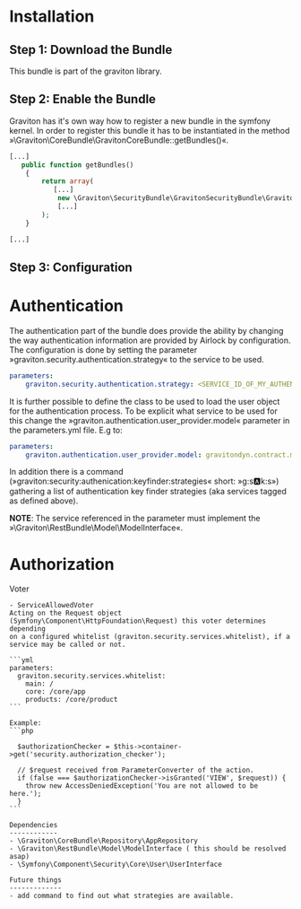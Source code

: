 Installation
============

Step 1: Download the Bundle
---------------------------

This bundle is part of the graviton library.

Step 2: Enable the Bundle
-------------------------

Graviton has it's own way how to register a new bundle in the symfony kernel.
In order to register this bundle it has to be instantiated in the method »\Graviton\CoreBundle\GravitonCoreBundle::getBundles()«.

```php
[...]
   public function getBundles()
    {
        return array(
           [...]
            new \Graviton\SecurityBundle\GravitonSecurityBundle\GravitonSecurityBundle(),
            [...]
        );
    }    

[...]
```

Step 3: Configuration
---------------------

Authentication 
==============

The authentication part of the bundle does provide the ability by changing the way authentication information are
provided by Airlock by configuration. 
The configuration is done by setting the parameter »graviton.security.authentication.strategy« to the service to be used.
 
```yml
parameters:
    graviton.security.authentication.strategy: <SERVICE_ID_OF_MY_AUTHENTICATION_STRATEGY>
```

It is further possible to define the class to be used to load the user object for the authentication process. 
To be explicit what service to be used for this change the »graviton.authentication.user_provider.model« parameter in
the parameters.yml file. E.g to:
 
```yml
parameters:
    graviton.authentication.user_provider.model: gravitondyn.contract.model.contract  # DEFAULT: null
```

In addition there is a command (»graviton:security:authenication:keyfinder:strategies« short: »g:s:a:k:s») gathering a 
list of authentication key finder strategies (aka services tagged as defined above). 

**NOTE**:
The service referenced in the parameter must implement the »\Graviton\RestBundle\Model\ModelInterface«.

Authorization
=============

Voter
~~~~~
- ServiceAllowedVoter
Acting on the Request object (Symfony\Component\HttpFoundation\Request) this voter determines depending
on a configured whitelist (graviton.security.services.whitelist), if a service may be called or not.

```yml
parameters: 
  graviton.security.services.whitelist: 
    main: /
    core: /core/app
    products: /core/product 
```

Example:
```php

  $authorizationChecker = $this->container->get('security.authorization_checker');

  // $request received from ParameterConverter of the action.
  if (false === $authorizationChecker->isGranted('VIEW', $request)) {
    throw new AccessDeniedException('You are not allowed to be here.');
  }  
```

Dependencies
------------
- \Graviton\CoreBundle\Repository\AppRepository
- \Graviton\RestBundle\Model\ModelInterface ( this should be resolved asap)
- \Symfony\Component\Security\Core\User\UserInterface

Future things
-------------
- add command to find out what strategies are available.
